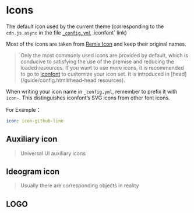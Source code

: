 # Icons

The default icon used by the current theme (corresponding to the `cdn.js.async` in the file [`_config.yml`](https://github.com/YunYouJun/hexo-theme-yun/blob/dev/_config.yml#L277) .iconfont` link)

Most of the icons are taken from [Remix Icon](https://remixicon.com/) and keep their original names.

> Only the most commonly used icons are provided by default, which is conducive to satisfying the use of the premise and reducing the loaded resources. If you want to use more icons, it is recommended to go to [iconfont](https://www.iconfont.cn/) to customize your icon set. It is introduced in [head](/guide/config.html#head-head resources).

When writing your icon name in `_config,yml`, remember to prefix it with `icon-`. This distinguishes iconfont’s SVG icons from other font icons.

For Example：

```yaml
icon: icon-github-line
```

## Auxiliary icon

> Universal UI auxiliary icons

<display-icon v-for="aria in arias" :icon="aria"></display-icon>

## Ideogram icon

> Usually there are corresponding objects in reality

<display-icon v-for="object in objects" :icon="object"></display-icon>

## LOGO

<display-icon v-for="logo in logos" :icon="logo"></display-icon>

<div class="toast" id="toast">
  Copy Sucessfully.
</div>


<script>
import icons from "../../.vuepress/assets/icons.json"
export default {
  data() {
    return {
      ...icons
    }
  }
}
</script>

<style lang="stylus">
.toast {
  position: fixed;
  top: 5rem;
  color: white;
  background-color: #4CAF50;
  border-radius: 2rem;
  padding: 0.5rem 2rem;
  box-shadow: 0 0 0.2rem #4CAF50;
  transition: 0.4s;
  opacity: 0;

  &.show {
    opacity: 1;
  }
}
</style>
